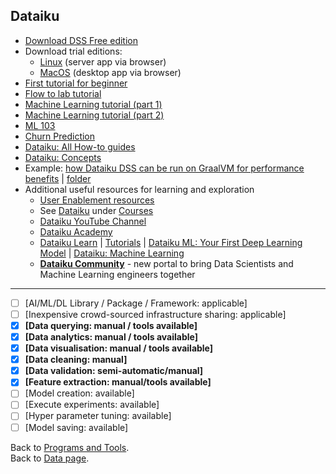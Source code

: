 ## Dataiku

- [Download DSS Free edition](https://www.dataiku.com/dss/trynow/free-edition/)
- Download trial editions:
  - [Linux](https://www.dataiku.com/dss/trynow/linux/) (server app via browser)
  - [MacOS](https://www.dataiku.com/dss/trynow/mac/) (desktop app via browser)
- [First tutorial for beginner](https://www.dataiku.com/learn/guide/tutorials/basics.html)
- [Flow to lab tutorial](https://www.dataiku.com/learn/guide/tutorials/lab.html)
- [Machine Learning tutorial (part 1)](https://www.dataiku.com/learn/guide/tutorials/machine-learning.html)
- [Machine Learning tutorial (part 2)](https://www.dataiku.com/learn/guide/tutorials/machine-learning-02.html)
- [ML 103](https://www.dataiku.com/learn/guide/tutorials/103.html)
- [Churn Prediction](https://www.dataiku.com/learn/guide/tutorials/churn-prediction.html)
- [Dataiku: All How-to guides](https://www.dataiku.com/learn/guide/)
- [Dataiku: Concepts](https://www.dataiku.com/learn/guide/getting-started/universes-and-concepts.html)
- Example: [how Dataiku DSS can be run on GraalVM for performance benefits](../examples/data/dataiku#dataiku-data-science-studio-dss) | [folder](../examples/data/dataiku)
- Additional useful resources for learning and exploration
  - [User Enablement resources](https://pages.dataiku.com/dataiku-dss-user-enablement)
  - See [Dataiku](../courses.md#dataiku) under [Courses](../courses.md#course)
  - [Dataiku YouTube Channel](https://www.youtube.com/channel/UCSMqVwPTmerMiCaL_zKRjBw)
  - [Dataiku Academy](https://academy.dataiku.com/5.1/)
  - [Dataiku Learn](https://www.dataiku.com/learn/) | [Tutorials](https://www.dataiku.com/learn/portals/tutorials.html) | [Dataiku ML: Your First Deep Learning Model](https://academy.dataiku.com/latest/tutorial/machine-learning/deep-learning-first.html) | [Dataiku: Machine Learning](https://academy.dataiku.com/latest/tutorial/machine-learning/skills.html)
  - **[Dataiku Community](https://community.dataiku.com)** - new portal to bring Data Scientists and Machine Learning engineers together

---

- [ ] [AI/ML/DL Library / Package / Framework: applicable]
- [ ] [Inexpensive crowd-sourced infrastructure sharing: applicable]
- [x] **[Data querying: manual / tools available]** 
- [x] **[Data analytics: manual / tools available]** 
- [x] **[Data visualisation: manual / tools available]**
- [x] **[Data cleaning: manual]** 
- [x] **[Data validation: semi-automatic/manual]** 
- [x] **[Feature extraction: manual/tools available]** 
- [ ] [Model creation: available] 
- [ ] [Execute experiments: available]
- [ ] [Hyper parameter tuning: available] 
- [ ] [Model saving: available]

Back to [Programs and Tools](./programs-and-tools.md#programs-and-tools). <br/>
Back to [Data page](./README.md#data).